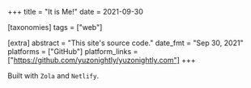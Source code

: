 +++
title = "It is Me!"
date = 2021-09-30

[taxonomies]
tags = ["web"]

[extra]
abstract = "This site's source code."
date_fmt = "Sep 30, 2021"
platforms = ["GitHub"]
platform_links = ["https://github.com/yuzonightly/yuzonightly.com"]
+++

Built with `Zola` and `Netlify`.
